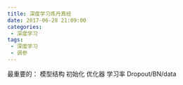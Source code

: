```yaml
---
title: 深度学习炼丹真经
date: 2017-06-28 21:09:00
categories:
 - 深度学习
tags:
 - 深度学习
 - 调参
---
```


最重要的：
模型结构
初始化
优化器
学习率
Dropout/BN/data

